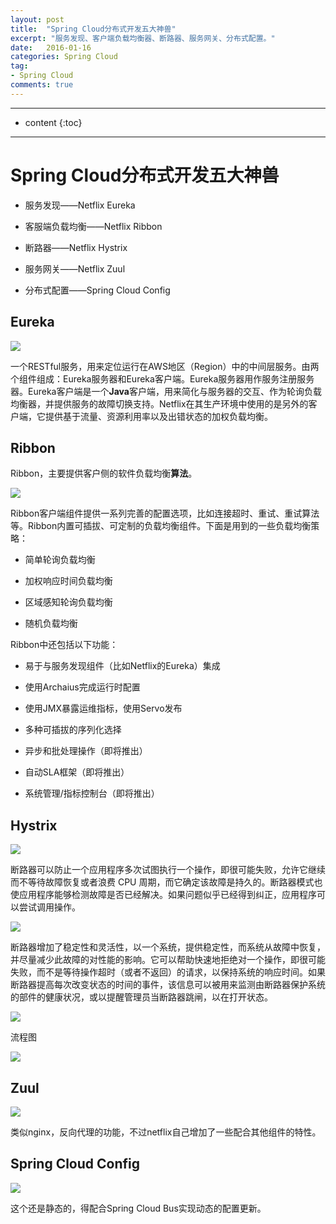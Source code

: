 ```yaml
---
layout: post
title:  "Spring Cloud分布式开发五大神兽"
excerpt: "服务发现、客户端负载均衡器、断路器、服务网关、分布式配置。"
date:   2016-01-16
categories: Spring Cloud
tag:
- Spring Cloud 
comments: true
---
```


---
* content
{:toc}

---

# Spring Cloud分布式开发五大神兽

-   服务发现——Netflix Eureka

-   客服端负载均衡——Netflix Ribbon

-   断路器——Netflix Hystrix

-   服务网关——Netflix Zuul

-   分布式配置——Spring Cloud Config

## Eureka

![]({{site.url}}/assets/img/medias/SpringCloud分布式开发五大神兽/29efcd4ec6dcc5c1249ef50115ef5599.png)

一个RESTful服务，用来定位运行在AWS地区（Region）中的中间层服务。由两个组件组成：Eureka服务器和Eureka客户端。Eureka服务器用作服务注册服务器。Eureka客户端是一个**Java**客户端，用来简化与服务器的交互、作为轮询负载均衡器，并提供服务的故障切换支持。Netflix在其生产环境中使用的是另外的客户端，它提供基于流量、资源利用率以及出错状态的加权负载均衡。

## Ribbon

Ribbon，主要提供客户侧的软件负载均衡**算法**。  


![]({{site.url}}/assets/img/medias/SpringCloud分布式开发五大神兽/5979736638bbec1fc7d9461e2fa6e802.png)

Ribbon客户端组件提供一系列完善的配置选项，比如连接超时、重试、重试算法等。Ribbon内置可插拔、可定制的负载均衡组件。下面是用到的一些负载均衡策略：

-   简单轮询负载均衡

-   加权响应时间负载均衡

-   区域感知轮询负载均衡

-   随机负载均衡

Ribbon中还包括以下功能：

-   易于与服务发现组件（比如Netflix的Eureka）集成

-   使用Archaius完成运行时配置

-   使用JMX暴露运维指标，使用Servo发布

-   多种可插拔的序列化选择

-   异步和批处理操作（即将推出）

-   自动SLA框架（即将推出）

-   系统管理/指标控制台（即将推出）

## Hystrix

![]({{site.url}}/assets/img/medias/SpringCloud分布式开发五大神兽/36fcd2adc5a8767d6570132454e16a0d.png)

断路器可以防止一个应用程序多次试图执行一个操作，即很可能失败，允许它继续而不等待故障恢复或者浪费
CPU
周期，而它确定该故障是持久的。断路器模式也使应用程序能够检测故障是否已经解决。如果问题似乎已经得到纠正​​，应用程序可以尝试调用操作。

![]({{site.url}}/assets/img/medias/SpringCloud分布式开发五大神兽/2f5e4e46ca2807e7e89ec1c17b653bea.png)

断路器增加了稳定性和灵活性，以一个系统，提供稳定性，而系统从故障中恢复，并尽量减少此故障的对性能的影响。它可以帮助快速地拒绝对一个操作，即很可能失败，而不是等待操作超时（或者不返回）的请求，以保持系统的响应时间。如果断路器提高每次改变状态的时间的事件，该信息可以被用来监测由断路器保护系统的部件的健康状况，或以提醒管理员当断路器跳闸，以在打开状态。

![]({{site.url}}/assets/img/medias/SpringCloud分布式开发五大神兽/f8cdef22d62a66899e3fc40f9bfa5ff2.png)

流程图  


![]({{site.url}}/assets/img/medias/SpringCloud分布式开发五大神兽/76d1a3b82af1a2fd1a409c672135d294.png)

## Zuul

![]({{site.url}}/assets/img/medias/SpringCloud分布式开发五大神兽/387e6d0ea41595aacd0a8640d2bdfd40.png)

类似nginx，反向代理的功能，不过netflix自己增加了一些配合其他组件的特性。

## Spring Cloud Config

![]({{site.url}}/assets/img/medias/SpringCloud分布式开发五大神兽/c16b794e1ed76390b466e25a6eec405b.png)

这个还是静态的，得配合Spring Cloud Bus实现动态的配置更新。